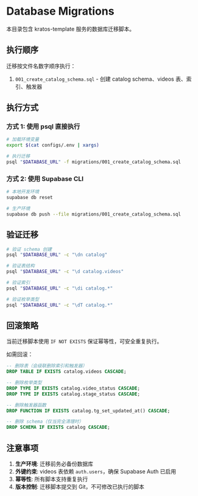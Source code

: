 # Database Migrations

本目录包含 kratos-template 服务的数据库迁移脚本。

## 执行顺序

迁移按文件名数字顺序执行：

1. `001_create_catalog_schema.sql` - 创建 catalog schema、videos 表、索引、触发器

## 执行方式

### 方式 1: 使用 psql 直接执行

```bash
# 加载环境变量
export $(cat configs/.env | xargs)

# 执行迁移
psql "$DATABASE_URL" -f migrations/001_create_catalog_schema.sql
```

### 方式 2: 使用 Supabase CLI

```bash
# 本地开发环境
supabase db reset

# 生产环境
supabase db push --file migrations/001_create_catalog_schema.sql
```

## 验证迁移

```bash
# 验证 schema 创建
psql "$DATABASE_URL" -c "\dn catalog"

# 验证表结构
psql "$DATABASE_URL" -c "\d catalog.videos"

# 验证索引
psql "$DATABASE_URL" -c "\di catalog.*"

# 验证枚举类型
psql "$DATABASE_URL" -c "\dT catalog.*"
```

## 回滚策略

当前迁移脚本使用 `IF NOT EXISTS` 保证幂等性，可安全重复执行。

如需回滚：

```sql
-- 删除表（会级联删除索引和触发器）
DROP TABLE IF EXISTS catalog.videos CASCADE;

-- 删除枚举类型
DROP TYPE IF EXISTS catalog.video_status CASCADE;
DROP TYPE IF EXISTS catalog.stage_status CASCADE;

-- 删除触发器函数
DROP FUNCTION IF EXISTS catalog.tg_set_updated_at() CASCADE;

-- 删除 schema（仅当完全清理时）
DROP SCHEMA IF EXISTS catalog CASCADE;
```

## 注意事项

1. **生产环境**: 迁移前务必备份数据库
2. **外键约束**: videos 表依赖 `auth.users`，确保 Supabase Auth 已启用
3. **幂等性**: 所有脚本支持重复执行
4. **版本控制**: 迁移脚本提交到 Git，不可修改已执行的脚本
